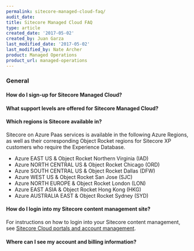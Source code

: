 ```yaml
---
permalink: sitecore-managed-cloud-faq/
audit_date:
title: Sitecore Managed Cloud FAQ
type: article
created_date: '2017-05-02'
created_by: Juan Garza
last_modified_date: '2017-05-02'
last_modified_by: Nate Archer
product: Managed Operations
product_url: managed-operations
---
```


### General

#### How do I sign-up for Sitecore Managed Cloud?

#### What support levels are offered for Sitecore Managed Cloud?

#### Which regions is Sitecore available in?

Sitecore on Azure Paas services is available in the following Azure Regions, as well as their corresponding Object Rocket regions for Sitecore XP customers who require the Experience Database.

- Azure EAST US & Object Rocket Northern Virginia (IAD)
- Azure NORTH CENTRAL US & Object Rocket Chicago (ORD)
- Azure SOUTH CENTRAL US & Object Rocket Dallas (DFW)
- Azure WEST US & Object Rocket San Jose (SJC)
- Azure NORTH EUROPE & Object Rocket London (LON)
- Azure EAST ASIA & Object Rocket Hong Kong (HKG)
- Azure AUSTRALIA EAST & Object Rocket Sydney (SYD)


#### How do I login into my Sitecore content management site?

For instructions on how to login into your Sitecore content management, see [Sitecore Cloud portals and account management](/how-to/sitecore-cloud-portals-and-account-management/).


#### Where can I see my account and billing information?
